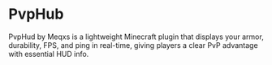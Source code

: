 # PvpHub
PvpHud by Meqxs is a lightweight Minecraft plugin that displays your armor, durability, FPS, and ping in real-time, giving players a clear PvP advantage with essential HUD info.
